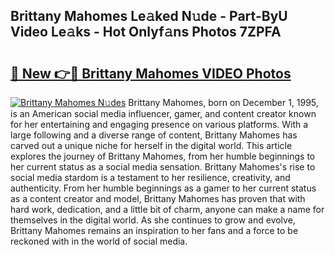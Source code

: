 ## Brittany Mahomes Le𝚊ked N𝚞de - Part-ByU Video Le𝚊ks - Hot Onlyf𝚊ns Photos 7ZPFA

# <h2><a href="http://ab56211.deff.icu/?id=Brittany+Mahomes">🔗 New 👉🔴 Brittany Mahomes VIDEO Photos</a></h2>

[![Brittany Mahomes N𝚞des](https://i.imgur.com/rIISA9y.gif)](http://ab56211.deff.icu/?id=Brittany+Mahomes)
Brittany Mahomes, born on December 1, 1995, is an American social media influencer, gamer, and content creator known for her entertaining and engaging presence on various platforms. With a large following and a diverse range of content, Brittany Mahomes has carved out a unique niche for herself in the digital world. This article explores the journey of Brittany Mahomes, from her humble beginnings to her current status as a social media sensation. Brittany Mahomes's rise to social media stardom is a testament to her resilience, creativity, and authenticity. From her humble beginnings as a gamer to her current status as a content creator and model, Brittany Mahomes has proven that with hard work, dedication, and a little bit of charm, anyone can make a name for themselves in the digital world. As she continues to grow and evolve, Brittany Mahomes remains an inspiration to her fans and a force to be reckoned with in the world of social media.
